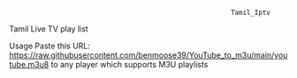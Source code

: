                                                             Tamil_Iptv
Tamil Live TV play list 

Usage
Paste this URL: https://raw.githubusercontent.com/benmoose39/YouTube_to_m3u/main/youtube.m3u8 to any player which supports M3U playlists
